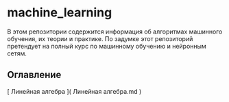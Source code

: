 # machine_learning 

В этом репозитории содержится информация об алгоритмах машинного обучения, их теории и практике.
По задумке этот репозиторий претендует на полный курс по машинному обучению и нейронным сетям.

## Оглавление
[ Линейная алгебра ]( Линейная алгебра.md )
